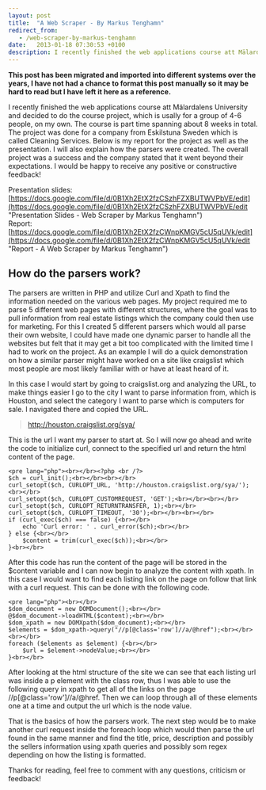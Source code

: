 ```yaml
---
layout: post
title:  "A Web Scraper - By Markus Tenghamn"
redirect_from:
   - /web-scraper-by-markus-tenghamn
date:   2013-01-18 07:30:53 +0100
description: I recently finished the web applications course att Mälardalens University and decided to do the course project, which is usally for a group of 4-6 people, on my own. The course is part time spanning...
---
```


**This post has been migrated and imported into different systems over the years, I have not had a chance to format this post manually so it may be hard to read but I have left it here as a reference.**

I recently finished the web applications course att Mälardalens University and decided to do the course project, which is usally for a group of 4-6 people, on my own. The course is part time spanning about 8 weeks in total. The project was done for a company from Eskilstuna Sweden which is called Cleaning Services. Below is my report for the project as well as the presentation. I will also explain how the parsers were created. The overall project was a success and the company stated that it went beyond their expectations. I would be happy to receive any positive or constructive feedback!  
  
 Presentation slides: [https://docs.google.com/file/d/0B1Xh2EtX2fzCSzhFZXBUTWVPbVE/edit](https://docs.google.com/file/d/0B1Xh2EtX2fzCSzhFZXBUTWVPbVE/edit "Presentation Slides - Web Scraper by Markus Tenghamn")  
 Report: [https://docs.google.com/file/d/0B1Xh2EtX2fzCWnpKMGV5cU5qUVk/edit](https://docs.google.com/file/d/0B1Xh2EtX2fzCWnpKMGV5cU5qUVk/edit "Report - A Web Scraper by Markus Tenghamn")

## How do the parsers work?

  
 The parsers are written in PHP and utilize Curl and Xpath to find the information needed on the various web pages. My project required me to parse 5 different web pages with different structures, where the goal was to pull information from real estate listings which the company could then use for marketing. For this I created 5 different parsers which would all parse their own website, I could have made one dynamic parser to handle all the websites but felt that it may get a bit too complicated with the limited time I had to work on the project. As an example I will do a quick demonstration on how a similar parser might have worked on a site like craigslist which most people are most likely familiar with or have at least heard of it.  
  
 In this case I would start by going to craigslist.org and analyzing the URL, to make things easier I go to the city I want to parse information from, which is Houston, and select the category I want to parse which is computers for sale. I navigated there and copied the URL.  
> http://houston.craigslist.org/sya/

  
 This is the url I want my parser to start at. So I will now go ahead and write the code to initialize curl, connect to the specified url and return the html content of the page.  
  
```
<pre lang="php"><br></br><?php <br /?>
$ch = curl_init();<br></br><br></br>
curl_setopt($ch, CURLOPT_URL, 'http://houston.craigslist.org/sya/');<br></br>
curl_setopt($ch, CURLOPT_CUSTOMREQUEST, 'GET');<br></br><br></br>
curl_setopt($ch, CURLOPT_RETURNTRANSFER, 1);<br></br>
curl_setopt($ch, CURLOPT_TIMEOUT, '30');<br></br><br></br>
if (curl_exec($ch) === false) {<br></br>
    echo 'Curl error: ' . curl_error($ch);<br></br>
} else {<br></br>
    $content = trim(curl_exec($ch));<br></br>
}<br></br>
```  
  
  
 After this code has run the content of the page will be stored in the $content variable and I can now begin to analyze the content with xpath. In this case I would want to find each listing link on the page on follow that link with a curl request. This can be done with the following code.  
  
```
<pre lang="php"><br></br>
$dom_document = new DOMDocument();<br></br>
@$dom_document->loadHTML($content);<br></br>
$dom_xpath = new DOMXpath($dom_document);<br></br>
$elements = $dom_xpath->query("//p[@class='row']//a/@href");<br></br><br></br>
foreach ($elements as $element) {<br></br>
    $url = $element->nodeValue;<br></br>
}<br></br>
```  
  
  
 After looking at the html structure of the site we can see that each listing url was inside a p element with the class row, thus I was able to use the following query in xpath to get all of the links on the page //p\[@class='row'\]//a/@href. Then we can loop through all of these elements one at a time and output the url which is the node value.  
  
 That is the basics of how the parsers work. The next step would be to make another curl request inside the foreach loop which would then parse the url found in the same manner and find the title, price, description and possibly the sellers information using xpath queries and possibly som regex depending on how the listing is formatted.  
  
 Thanks for reading, feel free to comment with any questions, criticism or feedback!